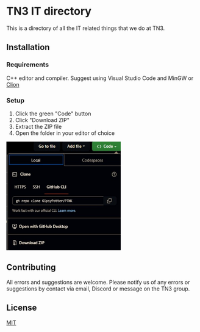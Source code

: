 # TN3 IT directory
This is a directory of all the IT related things that we do at TN3.
## Installation
### Requirements
C++ editor and compiler. Suggest using Visual Studio Code and MinGW or [Clion](https://www.jetbrains.com/clion/)
### Setup
1. Click the green "Code" button
2. Click "Download ZIP"
3. Extract the ZIP file
4. Open the folder in your editor of choice

<img src="img_1.png" alt="Step 2" style="height: 285px; width:300px;"/>

## Contributing

All errors and suggestions are welcome. Please notify us of any errors or suggestions by contact via email, Discord or message on the TN3 group.
## License

[MIT](https://choosealicense.com/licenses/mit/)
